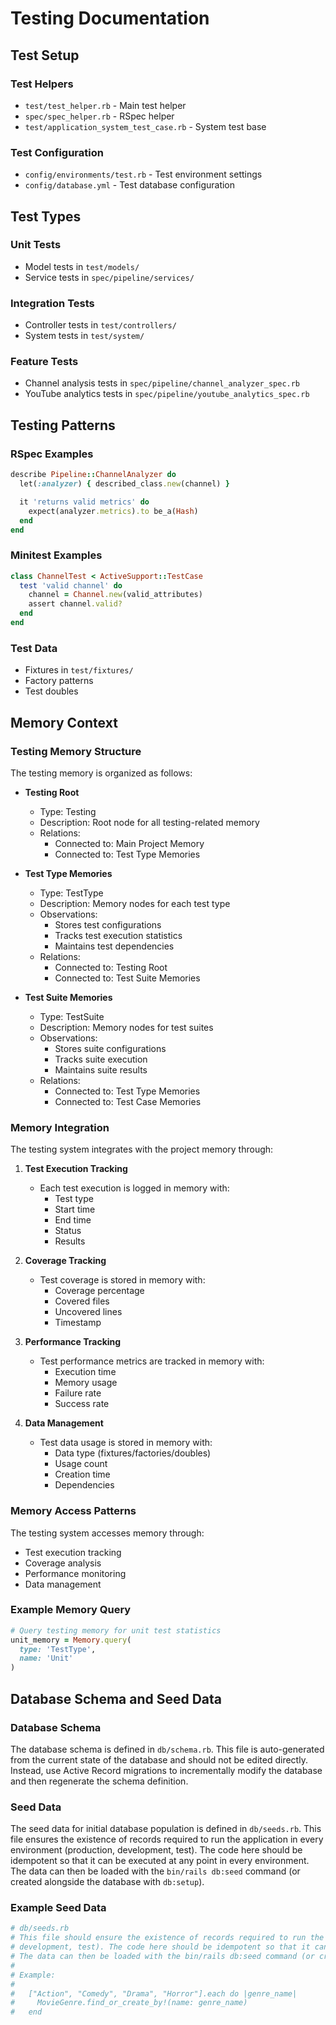 # Testing Documentation

## Test Setup

### Test Helpers
- `test/test_helper.rb` - Main test helper
- `spec/spec_helper.rb` - RSpec helper
- `test/application_system_test_case.rb` - System test base

### Test Configuration
- `config/environments/test.rb` - Test environment settings
- `config/database.yml` - Test database configuration

## Test Types

### Unit Tests
- Model tests in `test/models/`
- Service tests in `spec/pipeline/services/`

### Integration Tests
- Controller tests in `test/controllers/`
- System tests in `test/system/`

### Feature Tests
- Channel analysis tests in `spec/pipeline/channel_analyzer_spec.rb`
- YouTube analytics tests in `spec/pipeline/youtube_analytics_spec.rb`

## Testing Patterns

### RSpec Examples
```ruby
describe Pipeline::ChannelAnalyzer do
  let(:analyzer) { described_class.new(channel) }

  it 'returns valid metrics' do
    expect(analyzer.metrics).to be_a(Hash)
  end
end
```

### Minitest Examples
```ruby
class ChannelTest < ActiveSupport::TestCase
  test 'valid channel' do
    channel = Channel.new(valid_attributes)
    assert channel.valid?
  end
end
```

### Test Data
- Fixtures in `test/fixtures/`
- Factory patterns
- Test doubles

## Memory Context

### Testing Memory Structure
The testing memory is organized as follows:

- **Testing Root**
  - Type: Testing
  - Description: Root node for all testing-related memory
  - Relations:
    - Connected to: Main Project Memory
    - Connected to: Test Type Memories

- **Test Type Memories**
  - Type: TestType
  - Description: Memory nodes for each test type
  - Observations:
    - Stores test configurations
    - Tracks test execution statistics
    - Maintains test dependencies
  - Relations:
    - Connected to: Testing Root
    - Connected to: Test Suite Memories

- **Test Suite Memories**
  - Type: TestSuite
  - Description: Memory nodes for test suites
  - Observations:
    - Stores suite configurations
    - Tracks suite execution
    - Maintains suite results
  - Relations:
    - Connected to: Test Type Memories
    - Connected to: Test Case Memories

### Memory Integration
The testing system integrates with the project memory through:

1. **Test Execution Tracking**
   - Each test execution is logged in memory with:
     - Test type
     - Start time
     - End time
     - Status
     - Results

2. **Coverage Tracking**
   - Test coverage is stored in memory with:
     - Coverage percentage
     - Covered files
     - Uncovered lines
     - Timestamp

3. **Performance Tracking**
   - Test performance metrics are tracked in memory with:
     - Execution time
     - Memory usage
     - Failure rate
     - Success rate

4. **Data Management**
   - Test data usage is stored in memory with:
     - Data type (fixtures/factories/doubles)
     - Usage count
     - Creation time
     - Dependencies

### Memory Access Patterns
The testing system accesses memory through:
- Test execution tracking
- Coverage analysis
- Performance monitoring
- Data management

### Example Memory Query
```ruby
# Query testing memory for unit test statistics
unit_memory = Memory.query(
  type: 'TestType',
  name: 'Unit'
)
```

## Database Schema and Seed Data

### Database Schema
The database schema is defined in `db/schema.rb`. This file is auto-generated from the current state of the database and should not be edited directly. Instead, use Active Record migrations to incrementally modify the database and then regenerate the schema definition.

### Seed Data
The seed data for initial database population is defined in `db/seeds.rb`. This file ensures the existence of records required to run the application in every environment (production, development, test). The code here should be idempotent so that it can be executed at any point in every environment. The data can then be loaded with the `bin/rails db:seed` command (or created alongside the database with `db:setup`).

### Example Seed Data
```ruby
# db/seeds.rb
# This file should ensure the existence of records required to run the application in every environment (production,
# development, test). The code here should be idempotent so that it can be executed at any point in every environment.
# The data can then be loaded with the bin/rails db:seed command (or created alongside the database with db:setup).
#
# Example:
#
#   ["Action", "Comedy", "Drama", "Horror"].each do |genre_name|
#     MovieGenre.find_or_create_by!(name: genre_name)
#   end